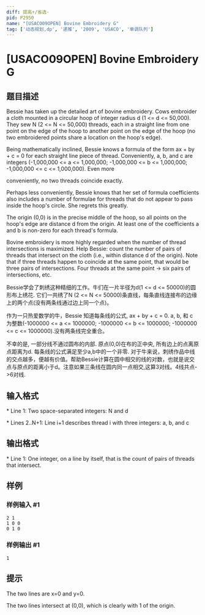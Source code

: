```yaml
---
diff: 提高+/省选-
pid: P2950
name: "[USACO09OPEN] Bovine Embroidery G"
tag: ['动态规划,dp', '递推', '2009', 'USACO', '单调队列']
---
```

# [USACO09OPEN] Bovine Embroidery G
## 题目描述

Bessie has taken up the detailed art of bovine embroidery. Cows embroider a cloth mounted in a circular hoop of integer radius d (1 <= d <= 50,000). They sew N (2 <= N <= 50,000) threads, each in a straight line from one point on the edge of the hoop to another point on the edge of the hoop (no two embroidered points share a location on the hoop's edge).

Being mathematically inclined, Bessie knows a formula of the form ax + by + c = 0 for each straight line piece of thread. Conveniently, a, b, and c are integers (-1,000,000 <= a <= 1,000,000; -1,000,000 <= b <= 1,000,000; -1,000,000 <= c <= 1,000,000). Even more

conveniently, no two threads coincide exactly.

Perhaps less conveniently, Bessie knows that her set of formula coefficients also includes a number of formulae for threads that do not appear to pass inside the hoop's circle. She regrets this greatly.

The origin (0,0) is in the precise middle of the hoop, so all points on the hoop's edge are distance d from the origin. At least one of the coefficients a and b is non-zero for each thread's formula.

Bovine embroidery is more highly regarded when the number of thread intersections is maximized. Help Bessie: count the number of pairs of threads that intersect on the cloth (i.e., within distance d of the origin). Note that if three threads happen to coincide at the same point, that would be three pairs of intersections. Four threads at the same point -> six pairs of intersections, etc.

Bessie学会了刺绣这种精细的工作。牛们在一片半径为d(1 <= d <= 50000)的圆形布上绣花. 它们一共绣了N (2 <= N <= 50000)条直线，每条直线连接布的边缘上的两个点(没有两条线通过边上同一个点)。

作为一只热爱数学的牛，Bessie 知道每条线的公式, ax + by + c = 0. a, b, 和 c 为整数(-1000000 <= a <= 1000000; -1000000 <= b <= 1000000; -1000000 <= c <= 1000000).没有两条线完全重合。

不幸的是, 一部分线不通过圆布的内部. 原点(0,0)在布的正中央, 所有边上的点离原点距离为d. 每条线的公式满足至少a,b中的一个非零. 对于牛来说，刺绣作品中线的交点越多，便越有价值。帮助Bessie计算在圆中相交的线的对数，也就是说交点与原点的距离小于d。注意如果三条线在圆内同一点相交,这算3对线。4线共点->6对线.

## 输入格式

\* Line 1: Two space-separated integers: N and d

\* Lines 2..N+1: Line i+1 describes thread i with three integers: a, b, and c

## 输出格式

\* Line 1: One integer, on a line by itself, that is the count of pairs of threads that intersect.

## 样例

### 样例输入 #1
```
2 1 
1 0 0 
0 1 0 

```
### 样例输出 #1
```
1 

```
## 提示

The two lines are x=0 and y=0. 

The two lines intersect at (0,0), which is clearly with 1 of the origin. 


